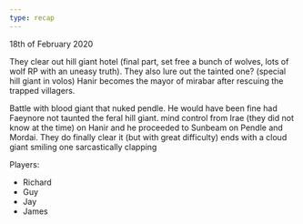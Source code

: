 ```yaml
---
type: recap
---
```


18th of February 2020

They clear out hill giant hotel (final part, set free a bunch of wolves, lots of wolf RP with an uneasy truth).
They also lure out the tainted one? (special hill giant in volos)
Hanir becomes the mayor of mirabar after rescuing the trapped villagers.

Battle with blood giant that nuked pendle. He would have been fine had Faeynore not taunted the feral hill giant.
mind control from Irae (they did not know at the time) on Hanir and he proceeded to Sunbeam on Pendle and Mordai.
They do finally clear it (but with great difficulty)
ends with a cloud giant smiling one sarcastically clapping

Players:
- Richard
- Guy
- Jay
- James
